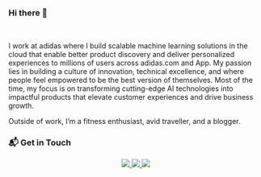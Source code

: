 ### Hi there 👋

<br/>

I work at adidas where I build scalable machine learning solutions in the cloud that enable better product discovery and deliver personalized experiences to millions of users across adidas.com and App. My passion lies in building a culture of innovation, technical excellence, and where people feel empowered to be the best version of themselves. Most of the time, my focus is on transforming cutting-edge AI technologies into impactful products that elevate customer experiences and drive business growth.

Outside of work, I’m a fitness enthusiast, avid traveller, and a blogger.

### 📬 Get in Touch

<p align="center">
	<a href="https://www.joaopereira.ai">
		<img src="https://img.shields.io/badge/website-000000?style=for-the-badge&logo=About.me&logoColor=white" />
	</a>
	<a href="https://www.linkedin.com/in/jpcpereira/">
		<img src="https://img.shields.io/badge/LinkedIn-0077B5?style=for-the-badge&logo=linkedin&logoColor=white" />
	</a>
	<a href="mailto:joao.pereira.abt@gmail.com">
		<img src="https://img.shields.io/badge/Gmail-D14836?style=for-the-badge&logo=gmail&logoColor=white" />
	</a>
</p>
